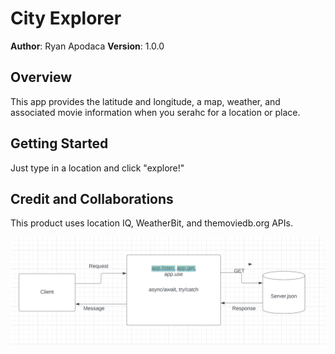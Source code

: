 # City Explorer

**Author**: Ryan Apodaca
**Version**: 1.0.0 

## Overview

This app provides the latitude and longitude, a map, weather, and associated movie information when you serahc for a location or place.

## Getting Started
Just type in a location and click "explore!"

## Credit and Collaborations
This product uses location IQ, WeatherBit, and themoviedb.org APIs.

![routing schema](./schema.png)

